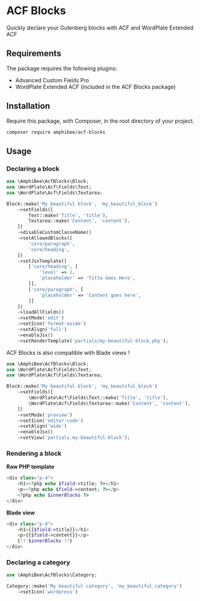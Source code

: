# ACF Blocks

Quickly declare your Gutenberg blocks with ACF and WordPlate Extended ACF

## Requirements

The package requires the following plugins:

- Advanced Custom Fields Pro
- WordPlate Extended ACF (included in the ACF Blocks package)

## Installation

Require this package, with Composer, in the root directory of your project.

```bash
composer require amphibee/acf-blocks
```

## Usage

### Declaring a block

```php
use \AmphiBee\AcfBlocks\Block;
use \WordPlate\Acf\Fields\Text;
use \WordPlate\Acf\Fields\Textarea;

Block::make('My beautiful block', 'my_beautiful_block')
    ->setFields([
        Text::make('Title', 'title'),
        Textarea::make('Content', 'content'),
    ])
    ->disableCustomClasseName()
    ->setAllowedBlocks([
        'core/paragraph',
        'core/heading',
    ])
    ->setJsxTemplate([
        ['core/heading', [
            'level' => 2,
            'placeholder' => 'Title Goes Here',
        ]],
        ['core/paragraph', [
            'placeholder' => 'Content goes here',
        ]]
    ])
    ->loadAllFields()
    ->setMode('edit')
    ->setIcon('format-aside')
    ->setAlign('full')
    ->enableJsx()
    ->setRenderTemplate('partials/my-beautiful-block.php');
```

ACF Blocks is also compatible with Blade views !

```php
use \AmphiBee\AcfBlocks\Block;
use \WordPlate\Acf\Fields\Text;
use \WordPlate\Acf\Fields\Textarea;

Block::make('My beautiful block', 'my_beautiful_block')
    ->setFields([
        \WordPlate\Acf\Fields\Text::make('Title', 'title'),
        \WordPlate\Acf\Fields\Textarea::make('Content', 'content'),
    ])
    ->setMode('preview')
    ->setIcon('editor-code')
    ->setAlign('wide')
    ->enableJsx()
    ->setView('partials.my-beautiful-block');
```

### Rendering a block

**Raw PHP template**

```php
<div class="p-4">
    <h1><?php echo $field->title; ?></h1>
    <p><?php echo $field->content; ?></p>
    <?php echo $innerBlocks ?>
</div>
```

**Blade view**

```php
<div class="p-4">
    <h1>{{$field->title}}</h1>
    <p>{{$field->content}}</p>
    {!! $innerBlocks !!}
</div>
```

### Declaring a category

```php
use \AmphiBee\AcfBlocks\Category;

Category::make('My beautiful category', 'my_beautiful_category')
    ->setIcon('wordpress')
```